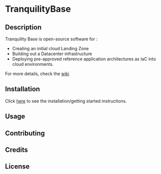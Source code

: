 # TranquilityBase
<!--structure taken from github best practice https://guides.github.com/features/wiki -->


## Description
Tranquility Base is open-source software for :

* Creating an initial cloud Landing Zone
* Building out a Datacenter infrastructure
* Deploying pre-approved reference application architectures as IaC into cloud environments.

For more details, check the [wiki]( https://github.com/tranquilitybase-io/TranquilityBase/wiki)

## Installation
Click [here](https://github.com/tranquilitybase-io/TranquilityBase/wiki/How-to-get-started...) to see the installation/getting started instructions.
<!-- Should we add a gif to make it easier? -->


## Usage
<!-- Add instructions on how to use after they've installed it -->

## Contributing
<!-- explain to developers how to contribue work. See github guidelines https://help.github.com/en/github/building-a-strong-community/setting-guidelines-for-repository-contributors -->  

## Credits
<!-- Include a section for credits in order to highlight and link to the authors of your project. -->

## License
<!-- For more information on choosing a license, check out GitHub’s licensing guide! -->

